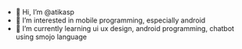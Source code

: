 - 👋 Hi, I’m @atikasp
- 👀 I’m interested in mobile programming, especially android
- 🌱 I’m currently learning ui ux design, android programming, chatbot using smojo language

<!---
atikasp/atikasp is a ✨ special ✨ repository because its `README.md` (this file) appears on your GitHub profile.
You can click the Preview link to take a look at your changes.
--->
